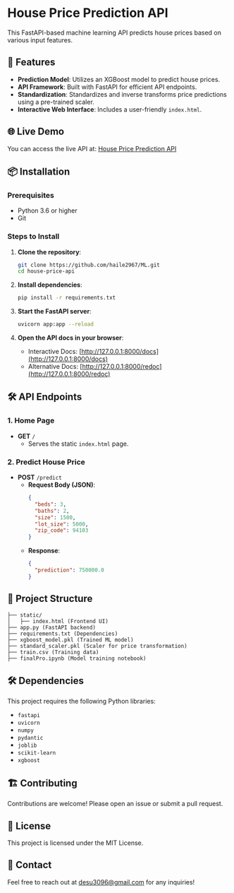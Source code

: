 

# House Price Prediction API

This FastAPI-based machine learning API predicts house prices based on various input features.

## 🚀 Features
- **Prediction Model**: Utilizes an XGBoost model to predict house prices.
- **API Framework**: Built with FastAPI for efficient API endpoints.
- **Standardization**: Standardizes and inverse transforms price predictions using a pre-trained scaler.
- **Interactive Web Interface**: Includes a user-friendly `index.html`.

## 🌐 Live Demo
You can access the live API at: [House Price Prediction API](https://ml-7-nj3n.onrender.com/)

## 📦 Installation

### Prerequisites
- Python 3.6 or higher
- Git

### Steps to Install

1. **Clone the repository**:
   ```bash
   git clone https://github.com/haile2967/ML.git
   cd house-price-api
   ```

2. **Install dependencies**:
   ```bash
   pip install -r requirements.txt
   ```

3. **Start the FastAPI server**:
   ```bash
   uvicorn app:app --reload
   ```

4. **Open the API docs in your browser**:
   - Interactive Docs: [http://127.0.0.1:8000/docs](http://127.0.0.1:8000/docs)
   - Alternative Docs: [http://127.0.0.1:8000/redoc](http://127.0.0.1:8000/redoc)

## 🛠 API Endpoints

### 1. Home Page
- **GET** `/`
  - Serves the static `index.html` page.

### 2. Predict House Price
- **POST** `/predict`
  - **Request Body (JSON)**:
    ```json
    {
      "beds": 3,
      "baths": 2,
      "size": 1500,
      "lot_size": 5000,
      "zip_code": 94103
    }
    ```
  - **Response**:
    ```json
    {
      "prediction": 750000.0
    }
    ```

## 📂 Project Structure
```
├── static/
│   ├── index.html (Frontend UI)
├── app.py (FastAPI backend)
├── requirements.txt (Dependencies)
├── xgboost_model.pkl (Trained ML model)
├── standard_scaler.pkl (Scaler for price transformation)
├── train.csv (Training data)
├── finalPro.ipynb (Model training notebook)
```

## 🛠 Dependencies
This project requires the following Python libraries:
- `fastapi`
- `uvicorn`
- `numpy`
- `pydantic`
- `joblib`
- `scikit-learn`
- `xgboost`

## 🏗 Contributing
Contributions are welcome! Please open an issue or submit a pull request.

## 📜 License
This project is licensed under the MIT License.

## 📧 Contact
Feel free to reach out at [desu3096@gmail.com](mailto:desu3096@gmail.com) for any inquiries!
